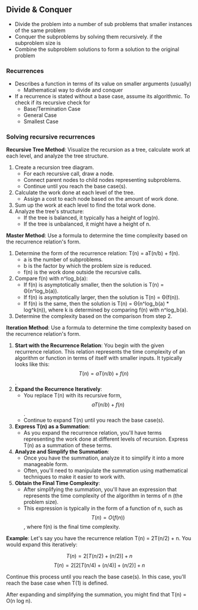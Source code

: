 ## Divide & Conquer

- Divide the problem into a number of sub problems that smaller instances of the same problem
- Conquer the subproblems by solving them recursively. if the subproblem size is
- Combine the subproblem solutions to form a solution to the original problem

### Recurrences

- Describes a function in terms of its value on smaller arguments (usually)
	- Mathematical way to divide and conquer
- If a recurrence is stated without a base case, assume its algorithmic. To check if its recursive check for
	- Base/Termination Case
	- General Case
	- Smallest Case

### Solving recursive recurrences

**Recursive Tree Method**:
Visualize the recursion as a tree, calculate work at each level, and analyze the tree structure.
1. Create a recursion tree diagram.
    - For each recursive call, draw a node.
    - Connect parent nodes to child nodes representing subproblems.
    - Continue until you reach the base case(s).
2. Calculate the work done at each level of the tree.
    - Assign a cost to each node based on the amount of work done.
3. Sum up the work at each level to find the total work done.
4. Analyze the tree's structure:
    - If the tree is balanced, it typically has a height of log(n).
    - If the tree is unbalanced, it might have a height of n.

**Master Method**:
Use a formula to determine the time complexity based on the recurrence relation's form.
1. Determine the form of the recurrence relation: T(n) = aT(n/b) + f(n).
    - a is the number of subproblems.
    - b is the factor by which the problem size is reduced.
    - f(n) is the work done outside the recursive calls.
2. Compare f(n) with n^log_b(a):
    - If f(n) is asymptotically smaller, then the solution is T(n) = Θ(n^log_b(a)).
    - If f(n) is asymptotically larger, then the solution is T(n) = Θ(f(n)).
    - If f(n) is the same, then the solution is T(n) = Θ(n^log_b(a) * log^k(n)), where k is determined by comparing f(n) with n^log_b(a).
3. Determine the complexity based on the comparison from step 2.

**Iteration Method**:
Use a formula to determine the time complexity based on the recurrence relation's form.

1. **Start with the Recurrence Relation**: You begin with the given recurrence relation. This relation represents the time complexity of an algorithm or function in terms of itself with smaller inputs. It typically looks like this: $$T(n) = aT(n/b) + f(n)$$.
2. **Expand the Recurrence Iteratively**:
    - You replace T(n) with its recursive form, $$aT(n/b) + f(n)$$.
    - Continue to expand T(n) until you reach the base case(s).
3. **Express T(n) as a Summation**:
    - As you expand the recurrence relation, you'll have terms representing the work done at different levels of recursion. Express T(n) as a summation of these terms.
4. **Analyze and Simplify the Summation**:
    - Once you have the summation, analyze it to simplify it into a more manageable form.
    - Often, you'll need to manipulate the summation using mathematical techniques to make it easier to work with.
5. **Obtain the Final Time Complexity**:
    - After simplifying the summation, you'll have an expression that represents the time complexity of the algorithm in terms of n (the problem size).
    - This expression is typically in the form of a function of n, such as $$T(n) = O(f(n))$$, where f(n) is the final time complexity.

**Example**:
Let's say you have the recurrence relation T(n) = 2T(n/2) + n. You would expand this iteratively:

$$T(n) = 2[T(n/2) + (n/2)] + n$$
$$T(n) = 2[2[T(n/4) + (n/4)] + (n/2)] + n$$

Continue this process until you reach the base case(s). In this case, you'll reach the base case when T(1) is defined.

After expanding and simplifying the summation, you might find that T(n) = O(n log n).

